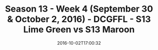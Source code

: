 ---
title: Season 13 - Week 4 (September 30 & October 2, 2016) - DCGFFL - S13 Lime Green
  vs S13 Maroon
teams-score:
- team: _teams/s13-lime.md
  score:
- team: _teams/s13-maroon.md
  score: 25
mvp: J. Richards (Lime); A. Plier (Maroon)
game-ball: A. Livingstone (Lime); E. Binder (Maroon)
season: 13
week: 4
date: '2016-10-02T17:00:32'
pageid: season-13-week-4-september-30-october-2-2016-4818-vs-4819
---